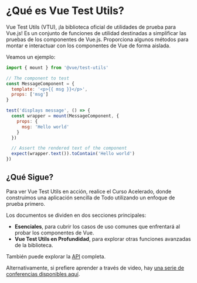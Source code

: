 # ¿Qué es Vue Test Utils?

Vue Test Utils (VTU), ¡la biblioteca oficial de utilidades de prueba para Vue.js! Es un conjunto de funciones de utilidad destinadas a simplificar las pruebas de los componentes de Vue.js. Proporciona algunos métodos para montar e interactuar con los componentes de Vue de forma aislada.

Veamos un ejemplo:

```js
import { mount } from '@vue/test-utils'

// The component to test
const MessageComponent = {
  template: '<p>{{ msg }}</p>',
  props: ['msg']
}

test('displays message', () => {
  const wrapper = mount(MessageComponent, {
    props: {
      msg: 'Hello world'
    }
  })

  // Assert the rendered text of the component
  expect(wrapper.text()).toContain('Hello world')
})
```

## ¿Qué Sigue?


Para ver Vue Test Utils en acción, realice el Curso Acelerado, donde construimos una aplicación sencilla de Todo utilizando un enfoque de prueba primero.

Los documentos se dividen en dos secciones principales:

- **Esenciales**, para cubrir los casos de uso comunes que enfrentará al probar los componentes de Vue.
- **Vue Test Utils en Profundidad**, para explorar otras funciones avanzadas de la biblioteca.

También puede explorar la [API](https://test-utils.vuejs.org/api/) completa.

Alternativamente, si prefiere aprender a través de video, hay [una serie de conferencias disponibles aquí](https://www.youtube.com/playlist?list=PLC2LZCNWKL9ahK1IoODqYxKu5aA9T5IOA).

